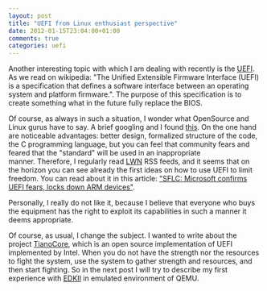 ```yaml
---
layout: post
title: "UEFI from Linux enthusiast perspective"
date: 2012-01-15T23:04:00+01:00
comments: true
categories: uefi
---
```


Another interesting topic with which I am dealing with recently is the [UEFI](http://www.uefi.org/home/). As we read on wikipedia: "The Unified Extensible Firmware Interface (UEFI) is a specification that defines a software interface between an operating system and platform firmware.". The purpose of this specification is to create something what in the future fully replace the BIOS.  
    
    
Of course, as always in such a situation, I wonder what OpenSource and Linux gurus have to say. A brief googling and I found [this](http://kerneltrap.org/node/6884). On the one hand are noticeable advantages: better design, formalized structure of the code, the C programming language, but you can feel that community fears and feared that the "standard" will be used in an inappropriate manner. Therefore, I regularly read [LWN](http://lwn.net/) RSS feeds, and it seems that on the horizon you can see already the first ideas on how to use UEFI to limit freedom. You can read about it in this article: ["SFLC: Microsoft confirms UEFI fears, locks down ARM devices"](http://lwn.net/Articles/475359/).  
    
    
Personally, I really do not like it, because I believe that everyone who buys the equipment has the right to exploit its capabilities in such a manner it deems appropriate.  
    
    
Of course, as usual, I change the subject. I wanted to write about the project [TianoCore](http://sourceforge.net/apps/mediawiki/tianocore/index.php?title=Welcome), which is an open source implementation of UEFI implemented by Intel. When you do not have the strength nor the resources to fight the system, use the system to gather strength and resources, and then start fighting. So in the next post I will try to describe my first experience with [EDKII](http://sourceforge.net/apps/mediawiki/tianocore/index.php?title=EDK2) in emulated environment of QEMU.
